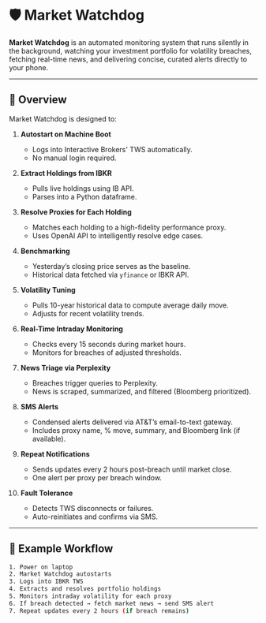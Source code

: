 # 🛡️ Market Watchdog

**Market Watchdog** is an automated monitoring system that runs silently in the background, watching your investment portfolio for volatility breaches, fetching real-time news, and delivering concise, curated alerts directly to your phone.

---

## 🚀 Overview

Market Watchdog is designed to:

1. **Autostart on Machine Boot**  
   - Logs into Interactive Brokers' TWS automatically.  
   - No manual login required.

2. **Extract Holdings from IBKR**  
   - Pulls live holdings using IB API.  
   - Parses into a Python dataframe.

3. **Resolve Proxies for Each Holding**  
   - Matches each holding to a high-fidelity performance proxy.  
   - Uses OpenAI API to intelligently resolve edge cases.

4. **Benchmarking**  
   - Yesterday’s closing price serves as the baseline.  
   - Historical data fetched via `yfinance` or IBKR API.

5. **Volatility Tuning**  
   - Pulls 10-year historical data to compute average daily move.  
   - Adjusts for recent volatility trends.

6. **Real-Time Intraday Monitoring**  
   - Checks every 15 seconds during market hours.  
   - Monitors for breaches of adjusted thresholds.

7. **News Triage via Perplexity**  
   - Breaches trigger queries to Perplexity.  
   - News is scraped, summarized, and filtered (Bloomberg prioritized).

8. **SMS Alerts**  
   - Condensed alerts delivered via AT&T’s email-to-text gateway.  
   - Includes proxy name, % move, summary, and Bloomberg link (if available).

9. **Repeat Notifications**  
   - Sends updates every 2 hours post-breach until market close.  
   - One alert per proxy per breach window.

10. **Fault Tolerance**  
    - Detects TWS disconnects or failures.  
    - Auto-reinitiates and confirms via SMS.

---

## 🧠 Example Workflow

```bash
1. Power on laptop
2. Market Watchdog autostarts
3. Logs into IBKR TWS
4. Extracts and resolves portfolio holdings
5. Monitors intraday volatility for each proxy
6. If breach detected → fetch market news → send SMS alert
7. Repeat updates every 2 hours (if breach remains)
